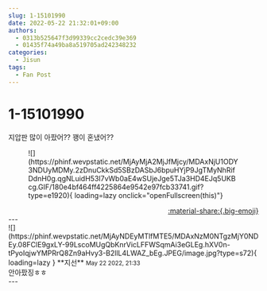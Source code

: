```yaml
---
slug: 1-15101990
date: 2022-05-22 21:32:01+09:00
authors:
  - 0313b525647f3d99339cc2cedc39e369
  - 01435f74a49ba8a519705ad242348232
categories:
  - Jisun
tags:
  - Fan Post
---
```


# 1-15101990

<div class="post-container" markdown="1">
<div class="content-container md-sidebar__scrollwrap" markdown="1">

지압판 많이 아팠어?? 꽹이 혼냈어??
<figure markdown="1">
![](https://phinf.wevpstatic.net/MjAyMjA2MjJfMjcy/MDAxNjU1ODY3NDUyMDMy.2zDnuCkkSd5SBzDASbJ6bpuHYjP9JgTMyNhRifDdnH0g.qgNLuidH53I7vWb0aE4wSUjeJge5TJa3HD4EJq5UKBcg.GIF/180e4bf464ff4225864e9542e97fcb33741.gif?type=e1920){ loading=lazy onclick="openFullscreen(this)"}
</figure>


</div>
</div>

<div style="text-align: right;" markdown="1">
<a href="https://weverse.io/fromis9/fanpost/1-15101990" style="text-align: right;">:material-share:{.big-emoji}</a>
</div>
---

<div class="comments-container md-sidebar__scrollwrap" markdown="1">
<div class="comment" markdown="1">
<div class='id-container' markdown="1">
![](https://phinf.wevpstatic.net/MjAyNDEyMTlfMTE5/MDAxNzM0NTgzMjY0NDEy.08FClE9gxLY-99LscoMUgQbKnrVicLFFWSqmAi3eGLEg.hXV0n-tPyoIqjwYMPRrQ8Zn9aHvy3-B2llL4LWAZ_bEg.JPEG/image.jpg?type=s72){ loading=lazy }
**<span class="artist">지선</span>** <small>May 22 2022, 21:33</small><br>
</div>
<div class='comment-body' markdown="1">
안아팠징ㅎㅎ
</div>
</div>
</div>
---
